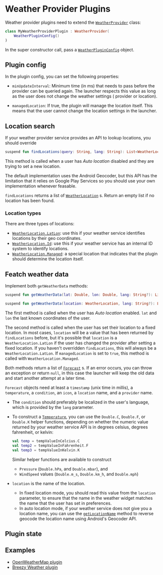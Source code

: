 # Weather Provider Plugins

Weather provider plugins need to extend
the <a href="/reference/plugins/sdk/de.mm20.launcher2.sdk.weather/-weather-provider/index.html" target="_blank">`WeatherProvider`</a>
class:

```kt
class MyWeatherProviderPlugin : WeatherProvider(
    WeatherPluginConfig()
)

```

In the super constructor call, pass
a <a href="/reference/core/shared/de.mm20.launcher2.plugin.config/-weather-plugin-config/index.html" target="_blank">`WeatherPluginConfig`</a>
object.

## Plugin config

In the plugin config, you can set the following properties:

- `minUpdateInterval`: Minimum time (in ms) that needs to pass before the provider can be queried
  again. The launcher respects this value as long as the user does not change the weather settings (
  provider or location).

- `managedLocation`: If true, the plugin will manage the location itself. This means that the user
  cannot change the location settings in the launcher.

## Location search

If your weather provider service provides an API to lookup locations, you should override

```kt
suspend fun findLocations(query: String, lang: String): List<WeatherLocation>
```

This method is called when a user has _Auto location_ disabled and they are trying to set a new
location.

The default implementation uses the Android Geocoder, but this API has the limitation that it relies
on Google Play Services so you should use your own implementation whenever feasable.

`findLocations` returns a list
of <a href="/reference/plugins/sdk/de.mm20.launcher2.sdk.weather/-weather-location/index.html" target="_blank">`WeatherLocation`</a>
s. Return an empty list if no location has been found.

### Location types

There are three types of locations:

- <a href="/reference/plugins/sdk/de.mm20.launcher2.sdk.weather/-weather-location/-lat-lon/index.html" target="_blank">`WeatherLocation.LatLon`</a>:
  use this if your weather service identifies locations by their geo coordinates.
- <a href="/reference/plugins/sdk/de.mm20.launcher2.sdk.weather/-weather-location/-id/index.html" target="_blank">`WeatherLocation.Id`</a>:
  use this if your weather service has an internal ID system to identify locations.
- <a href="/reference/plugins/sdk/de.mm20.launcher2.sdk.weather/-weather-location/-managed/index.html" target="_blank">`WeatherLocation.Managed`</a>:
  a special location that indicates that the plugin should determine the location itself.

## Featch weather data

Implement both `getWeatherData` methods:

```kt
suspend fun getWeatherData(lat: Double, lon: Double, lang: String?): List<Forecast>?`
```

```kt
suspend fun getWeatherData(location: WeatherLocation, lang: String?): List<Forecast>?
```

The first method is called when the user has _Auto location_ enabled. `lat` and `lon` the last known
coordinates of the user.

The second method is called when the user has set their location to a fixed location. In most cases,
`location` will be a value that has been returned by `findLocations` before, but it's possible that
`location` is a `WeatherLocation.LatLon` if the user has changed the provider after setting a fixed
location. If you haven't overridden `findLocations`, this will always be a `WeatherLocation.LatLon`.
If `managedLocation` is set to `true`, this method is called with `WeatherLocation.Managed`.

Both methods return a list
of <a href="/reference/plugins/sdk/de.mm20.launcher2.sdk.weather/-forecast/index.html" target="_blank">`Forecast`</a>
s. If an error occurs, you can throw an exception or return `null`, in this case the launcher will
keep the old data and start another attempt at a later time.

`Forecast` objects need at least a `timestamp` (unix time in millis), a `temperature`,
a `condition`, an `icon`, a `location` name, and a `provider` name.

- The `condition` should preferably be localized in the user's language, which is provided by
  the `lang` parameter.
- To construct
  a <a href="/reference/plugins/sdk/de.mm20.launcher2.sdk.weather/-temperature/index.html" target="_blank">`Temperature`</a>,
  you can use the `Double.C`, `Double.F`, or `Double.K` helper functions, depending on whether the
  numeric value returned by your weather service API is in degrees celsius, degrees fahrenheit, or
  kelvin:

  ```kt
  val temp = tempValueInCelcius.C
  val temp2 = tempValueInFahrenheit.F
  val temp3 = tempValueInKelvin.K
  ```

  Similar helper functions are available to construct

    - `Pressure` (`Double.hPa`, and `Double.mbar`), and
    - `WindSpeed` values (`Double.m_s`, `Double.km_h`, and `Double.mph`)

- `location` is the name of the location.
    - In fixed location mode, you should read this value from the `location` parameter, to ensure
      that the name in the weather widget matches the name that the user has set in preferences.
    - In auto location mode, if your weather service does not give you a location name, you can use
      the <a href="/reference/plugins/sdk/de.mm20.launcher2.sdk.weather/-weather-provider/get-location-name.html" target="_blank">`getLocationName`</a>
      method to reverse geocode the location name using Android's Geocoder API.

## Plugin state

<!--@include: ./common/_plugin_state.md-->

## Examples

- [OpenWeatherMap plugin](https://github.com/Kvaesitso/Plugin-OpenWeatherMap)
- [Breezy Weather plugin](https://github.com/Kvaesitso/Plugin-BreezyWeather)
